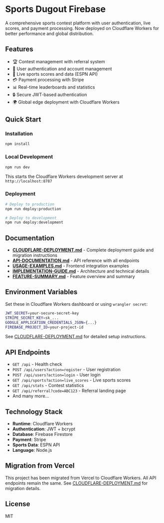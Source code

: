 # Sports Dugout Firebase

A comprehensive sports contest platform with user authentication, live scores, and payment processing. Now deployed on Cloudflare Workers for better performance and global distribution.

## Features

- 🏆 Contest management with referral system
- 👤 User authentication and account management
- 🏈 Live sports scores and data (ESPN API)
- 💳 Payment processing with Stripe
- 📊 Real-time leaderboards and statistics
- 🔒 Secure JWT-based authentication
- 🌍 Global edge deployment with Cloudflare Workers

## Quick Start

### Installation

```bash
npm install
```

### Local Development

```bash
npm run dev
```

This starts the Cloudflare Workers development server at `http://localhost:8787`

### Deployment

```bash
# Deploy to production
npm run deploy:production

# Deploy to development
npm run deploy:development
```

## Documentation

- **[CLOUDFLARE-DEPLOYMENT.md](CLOUDFLARE-DEPLOYMENT.md)** - Complete deployment guide and migration instructions
- **[API-DOCUMENTATION.md](API-DOCUMENTATION.md)** - API reference with all endpoints
- **[USAGE-EXAMPLES.md](USAGE-EXAMPLES.md)** - Frontend integration examples
- **[IMPLEMENTATION-GUIDE.md](IMPLEMENTATION-GUIDE.md)** - Architecture and technical details
- **[FEATURE-SUMMARY.md](FEATURE-SUMMARY.md)** - Feature overview and summary

## Environment Variables

Set these in Cloudflare Workers dashboard or using `wrangler secret`:

```bash
JWT_SECRET=your-secure-secret-key
STRIPE_SECRET_KEY=sk_...
GOOGLE_APPLICATION_CREDENTIALS_JSON={...}
FIREBASE_PROJECT_ID=your-project-id
```

See [CLOUDFLARE-DEPLOYMENT.md](CLOUDFLARE-DEPLOYMENT.md) for detailed setup instructions.

## API Endpoints

- `GET /api` - Health check
- `POST /api/users?action=register` - User registration
- `POST /api/users?action=login` - User login
- `GET /api/sports?action=live_scores` - Live sports scores
- `GET /api/stats` - Contest statistics
- `GET /api/referral?code=ABC123` - Referral landing page
- And many more...

## Technology Stack

- **Runtime**: Cloudflare Workers
- **Authentication**: JWT + bcrypt
- **Database**: Firebase Firestore
- **Payment**: Stripe
- **Sports Data**: ESPN API
- **Language**: Node.js

## Migration from Vercel

This project has been migrated from Vercel to Cloudflare Workers. All API endpoints remain the same. See [CLOUDFLARE-DEPLOYMENT.md](CLOUDFLARE-DEPLOYMENT.md) for migration details.

## License

MIT